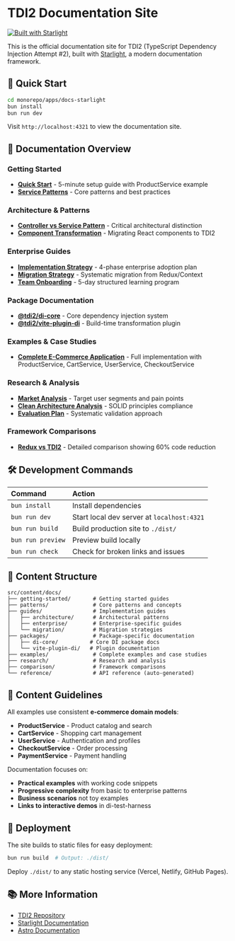 # TDI2 Documentation Site

[![Built with Starlight](https://astro.badg.es/v2/built-with-starlight/tiny.svg)](https://starlight.astro.build)

This is the official documentation site for TDI2 (TypeScript Dependency Injection Attempt #2), built with [Starlight](https://starlight.astro.build/), a modern documentation framework.

## 🚀 Quick Start

```bash
cd monorepo/apps/docs-starlight
bun install
bun run dev
```

Visit `http://localhost:4321` to view the documentation site.

## 📖 Documentation Overview

### Getting Started
- **[Quick Start](./src/content/docs/getting-started/quick-start.md)** - 5-minute setup guide with ProductService example
- **[Service Patterns](./src/content/docs/patterns/service-patterns.md)** - Core patterns and best practices

### Architecture & Patterns
- **[Controller vs Service Pattern](./src/content/docs/guides/architecture/controller-service-pattern.md)** - Critical architectural distinction
- **[Component Transformation](./src/content/docs/guides/component-transformation.md)** - Migrating React components to TDI2

### Enterprise Guides
- **[Implementation Strategy](./src/content/docs/guides/enterprise/implementation.md)** - 4-phase enterprise adoption plan
- **[Migration Strategy](./src/content/docs/guides/migration/strategy.md)** - Systematic migration from Redux/Context
- **[Team Onboarding](./src/content/docs/guides/enterprise/onboarding.md)** - 5-day structured learning program

### Package Documentation
- **[@tdi2/di-core](./src/content/docs/packages/di-core/overview.md)** - Core dependency injection system
- **[@tdi2/vite-plugin-di](./src/content/docs/packages/vite-plugin-di/overview.md)** - Build-time transformation plugin

### Examples & Case Studies
- **[Complete E-Commerce Application](./src/content/docs/examples/ecommerce-case-study.md)** - Full implementation with ProductService, CartService, UserService, CheckoutService

### Research & Analysis
- **[Market Analysis](./src/content/docs/research/market-analysis.md)** - Target user segments and pain points
- **[Clean Architecture Analysis](./src/content/docs/research/clean-architecture-analysis.md)** - SOLID principles compliance
- **[Evaluation Plan](./src/content/docs/research/evaluation-plan.md)** - Systematic validation approach

### Framework Comparisons
- **[Redux vs TDI2](./src/content/docs/comparison/redux-vs-tdi2.md)** - Detailed comparison showing 60% code reduction

## 🛠️ Development Commands

| Command              | Action                                           |
| :------------------- | :----------------------------------------------- |
| `bun install`        | Install dependencies                             |
| `bun run dev`        | Start local dev server at `localhost:4321`      |
| `bun run build`      | Build production site to `./dist/`              |
| `bun run preview`    | Preview build locally                           |
| `bun run check`      | Check for broken links and issues              |

## 📁 Content Structure

```
src/content/docs/
├── getting-started/       # Getting started guides
├── patterns/              # Core patterns and concepts
├── guides/                # Implementation guides
│   ├── architecture/      # Architectural patterns
│   ├── enterprise/        # Enterprise-specific guides
│   └── migration/         # Migration strategies
├── packages/              # Package-specific documentation
│   ├── di-core/          # Core DI package docs
│   └── vite-plugin-di/   # Plugin documentation
├── examples/              # Complete examples and case studies
├── research/              # Research and analysis
├── comparison/            # Framework comparisons
└── reference/             # API reference (auto-generated)
```

## 📝 Content Guidelines

All examples use consistent **e-commerce domain models**:
- **ProductService** - Product catalog and search
- **CartService** - Shopping cart management  
- **UserService** - Authentication and profiles
- **CheckoutService** - Order processing
- **PaymentService** - Payment handling

Documentation focuses on:
- **Practical examples** with working code snippets
- **Progressive complexity** from basic to enterprise patterns
- **Business scenarios** not toy examples
- **Links to interactive demos** in di-test-harness

## 🚀 Deployment

The site builds to static files for easy deployment:

```bash
bun run build  # Output: ./dist/
```

Deploy `./dist/` to any static hosting service (Vercel, Netlify, GitHub Pages).

## 📚 More Information

- [TDI2 Repository](https://github.com/7frank/tdi2)
- [Starlight Documentation](https://starlight.astro.build/)
- [Astro Documentation](https://docs.astro.build)
